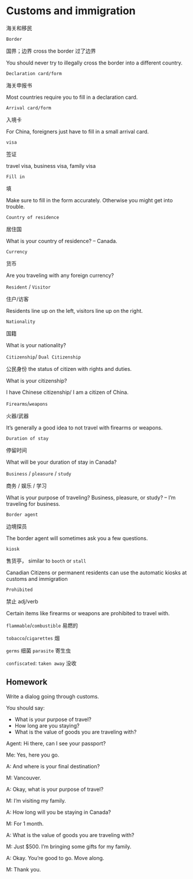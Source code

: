 # Customs and immigration

海关和移民

`Border`

国界；边界 cross the border 过了边界

You should never try to illegally cross the border into a different country.

`Declaration card/form`

海关申报书

Most countries require you to fill in a declaration card.

`Arrival card/form`

入境卡

For China, foreigners just have to fill in a small arrival card.

`visa`

签证

travel visa, business visa, family visa

`Fill in`

填

Make sure to fill in the form accurately. Otherwise you might get into trouble.

`Country of residence`

居住国

What is your country of residence? – Canada.

`Currency`

货币

Are you traveling with any foreign currency?

`Resident` / `Visitor`

住户/访客

Residents line up on the left, visitors line up on the right.

`Nationality`

国籍

What is your nationality?

`Citizenship`/ `Dual Citizenship`

公民身份 the status of citizen with rights and duties.

What is your citizenship?

I have Chinese citizenship/ I am a citizen of China.

`Firearms`/`weapons`

火器/武器

It’s generally a good idea to not travel with firearms or weapons.

`Duration of stay`

停留时间

What will be your duration of stay in Canada?

`Business` / `pleasure` / `study`

商务 / 娱乐 / 学习

What is your purpose of traveling? Business, pleasure, or study? – I’m traveling for business.

`Border agent`

边境探员

The border agent will sometimes ask you a few questions.

`kiosk`

售货亭， similar to `booth` or `stall`

Canadian Citizens or permanent residents can use the automatic kiosks at customs and immigration

`Prohibited`

禁止 adj/verb

Certain items like firearms or weapons are prohibited to travel with.

`flammable`/`combustible` 易燃的

`tobacco`/`cigarettes` 烟

`germs` 细菌 `parasite` 寄生虫

`confiscated`: `taken away` 没收

## Homework
Write a dialog going through customs.

You should say:
* What is your purpose of travel?
* How long are you staying?
* What is the value of goods you are traveling with?

Agent: Hi there, can I see your passport?

Me: Yes, here you go.

A: And where is your final destination?

M: Vancouver.

A: Okay, what is your purpose of travel?

M: I’m visiting my family.

A: How long will you be staying in Canada?

M: For 1 month.

A: What is the value of goods you are traveling with?

M: Just $500. I’m bringing some gifts for my family.

A: Okay. You’re good to go. Move along.

M: Thank you.